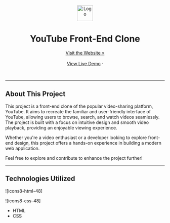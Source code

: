 <a name="readme-top"></a>
<br />
<div align="center">
  <a href="https://github.com/YourUsername/YouTube-Clone">
    <img src="![274049956-1bd7f49a-ca8b-481f-b208-4da9d35e65b7](https://github.com/harsh160311/Codeclause_youtube_clone/assets/82533066/7ebfd3e5-ab90-4ad8-a0fe-bc5681e70ce4)" alt="Logo" height="50">
  </a>
<h1> YouTube Front-End Clone
</h1>
<a href="https://harsh160311.github.io/Codeclause_youtube_clone/">Visit the Website »</a>
<br >
  <br>
<a href="https://harsh160311.github.io/Codeclause_youtube_clone/">View Live Demo</a>
·

  </p>
</div>
<br>


---

## About This Project

This project is a front-end clone of the popular video-sharing platform, YouTube. It aims to recreate the familiar and user-friendly interface of YouTube, allowing users to browse, search, and watch videos seamlessly. The project is built with a focus on intuitive design and smooth video playback, providing an enjoyable viewing experience.


Whether you're a video enthusiast or a developer looking to explore front-end design, this project offers a hands-on experience in building a modern web application.

Feel free to explore and contribute to enhance the project further!

---

## Technologies Utilized

![icons8-html-48]

![icons8-css-48]

- HTML
- CSS
